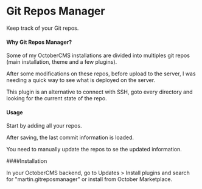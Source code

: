 # Git Repos Manager

Keep track of your Git repos.



#### Why Git Repos Manager?
Some of my OctoberCMS installations are divided into multiples git repos (main installation, theme and a few plugins).

After some modifications on these repos, before upload to the server, I was needing a quick way to see what is deployed on the server.

This plugin is an alternative to connect with SSH, goto every directory and looking for the current state of the repo.



#### Usage
Start by adding all your repos.

After saving, the last commit information is loaded.

You need to manually update the repos to se the updated information.



####Installation

In your OctoberCMS backend, go to Updates > Install plugins and search for "martin.gitreposmanager" or install from October Marketplace.

